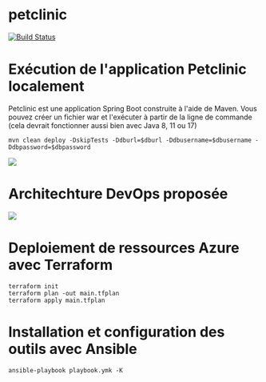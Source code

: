 # petclinic
[![Build Status](http://samirer.freeboxos.fr:8080/buildStatus/icon?job=Petclinic-DC)](http://samirer.freeboxos.fr:8080/job/Petclinic-DC/)


# Exécution de l'application Petclinic localement
Petclinic est une application Spring Boot construite à l'aide de Maven. Vous pouvez créer un fichier war et l'exécuter à partir de la ligne de commande (cela devrait fonctionner aussi bien avec Java 8, 11 ou 17)

```
mvn clean deploy -DskipTests -Ddburl=$dburl -Ddbusername=$dbusername -Ddbpassword=$dbpassword
```
 
<a href=''><img src='https://github.com/samirerr/petclinic/blob/master/images/appli_petclinic.png?raw=true'></a>


# Architechture DevOps proposée


<a href=''><img src='https://github.com/samirerr/petclinic/blob/master/images/architecture.jpg?raw=true'></a>


# Deploiement de ressources Azure avec Terraform

```
terraform init
terraform plan -out main.tfplan
terraform apply main.tfplan
```

# Installation et configuration des outils avec Ansible
```
ansible-playbook playbook.ymk -K
```
